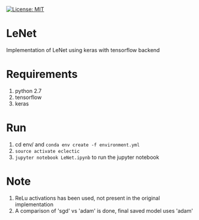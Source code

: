 [![License: MIT](https://img.shields.io/badge/License-MIT-yellow.svg)](https://opensource.org/licenses/MIT)
# LeNet
Implementation of LeNet using keras with tensorflow backend

# Requirements
1. python 2.7
2. tensorflow
3. keras

# Run
1. cd env/ and `conda env create -f environment.yml`
2. `source activate eclectic`
3. `jupyter notebook LeNet.ipynb` to run the jupyter notebook

# Note
1. ReLu activations has been used, not present in the original implementation
2. A comparison of 'sgd' vs 'adam' is done, final saved model uses 'adam'

